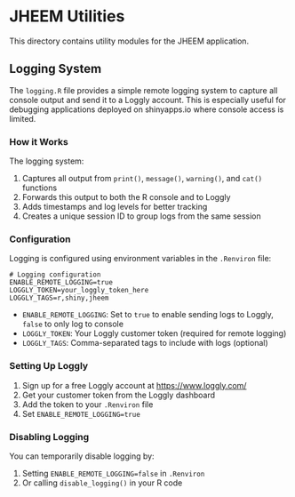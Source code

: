 # JHEEM Utilities

This directory contains utility modules for the JHEEM application.

## Logging System

The `logging.R` file provides a simple remote logging system to capture all console output and send it to a Loggly account. This is especially useful for debugging applications deployed on shinyapps.io where console access is limited.

### How it Works

The logging system:
1. Captures all output from `print()`, `message()`, `warning()`, and `cat()` functions
2. Forwards this output to both the R console and to Loggly
3. Adds timestamps and log levels for better tracking
4. Creates a unique session ID to group logs from the same session

### Configuration

Logging is configured using environment variables in the `.Renviron` file:

```
# Logging configuration
ENABLE_REMOTE_LOGGING=true
LOGGLY_TOKEN=your_loggly_token_here
LOGGLY_TAGS=r,shiny,jheem
```

- `ENABLE_REMOTE_LOGGING`: Set to `true` to enable sending logs to Loggly, `false` to only log to console
- `LOGGLY_TOKEN`: Your Loggly customer token (required for remote logging)
- `LOGGLY_TAGS`: Comma-separated tags to include with logs (optional)

### Setting Up Loggly

1. Sign up for a free Loggly account at https://www.loggly.com/
2. Get your customer token from the Loggly dashboard
3. Add the token to your `.Renviron` file
4. Set `ENABLE_REMOTE_LOGGING=true`

### Disabling Logging

You can temporarily disable logging by:

1. Setting `ENABLE_REMOTE_LOGGING=false` in `.Renviron`
2. Or calling `disable_logging()` in your R code

